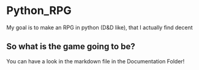 # Python_RPG
My goal is to make an RPG in python (D&D like), that I actually find decent

## So what is the game going to be?
You can have a look in the markdown file in the Documentation Folder!